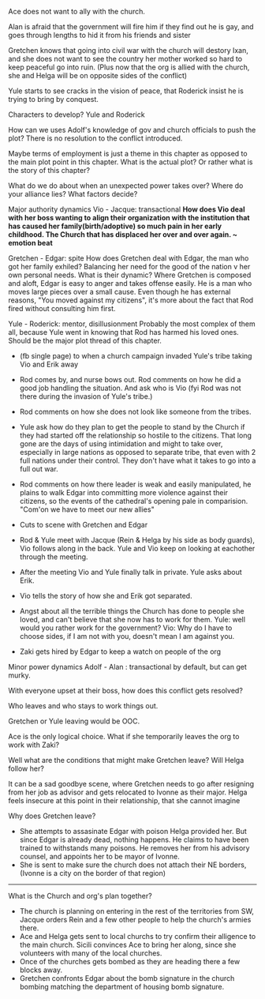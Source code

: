 Ace does not want to ally with the church. 

Alan is afraid that the government will fire him if they find out he is gay, and goes through lengths to hid it from his friends and sister

Gretchen knows that going into civil war with the church will destory Ixan, and she does not want to see the country her mother worked so hard to keep peaceful go into ruin. (Plus now that the org is allied with the church, she and Helga will be on opposite sides of the conflict)

Yule starts to see cracks in the vision of peace, that Roderick insist he is trying to bring by conquest.



Characters to develop? Yule and Roderick

How can we uses Adolf's knowledge of gov and church officials to push the plot?
There is no resolution to the conflict introduced.

Maybe terms of employment is just a theme in this chapter as opposed to the main plot point in this chapter. What is the actual plot? Or rather what is the story of this chapter?

What do we do about when an unexpected power takes over?
Where do your alliance lies? What factors decide?

Major authority dynamics
Vio - Jacque: transactional
**How does Vio deal with her boss wanting to align their organization with the institution that has caused her family(birth/adoptive) so much pain in her early childhood. The Church that has displaced her over and over again. ~ emotion beat**

Gretchen - Edgar: spite
How does Gretchen deal with Edgar, the man who got her family exhiled? Balancing her need for the good of the nation v her own personal needs. What is their dynamic? Where Gretchen is composed and aloft, Edgar is easy to anger and takes offense easily. He is a man who moves large pieces over a small cause. Even though he has external reasons, "You moved against my citizens", it's more about the fact that Rod fired without consulting him first.

Yule - Roderick: mentor, disillusionment
Probably the most complex of them all, because Yule went in knowing that Rod has harmed his loved ones. Should be the major plot thread of this chapter.



- (fb single page) to when a church campaign invaded Yule's tribe taking Vio and Erik away
- Rod comes by, and nurse bows out. Rod comments on how he did a good job handling the situation. And ask who is Vio (fyi Rod was not there during the invasion of Yule's tribe.)
- Rod comments on how she does not look like someone from the tribes.
- Yule ask how do they plan to get the people to stand by the Church if they had started off the relationship so hostile to the citizens. That long gone are the days of using intimidation and might to take over, especially in large nations as opposed to separate tribe, that even with 2 full nations under their control. They don't have what it takes to go into a full out war.
- Rod comments on how there leader is weak and easily manipulated, he plains to walk Edgar into committing more violence against their citizens, so the events of the cathedral's opening pale in comparision. "Com'on we have to meet our new allies"

- Cuts to scene with Gretchen and Edgar

- Rod & Yule meet with Jacque (Rein & Helga by his side as body guards), Vio follows along in the back. Yule and Vio keep on looking at eachother through the meeting.

- After the meeting Vio and Yule finally talk in private. Yule asks about Erik.
- Vio tells the story of how she and Erik got separated.
- Angst about all the terrible things the Church has done to people she loved, and can't believe that she now has to work for them.
  Yule: well would you rather work for the government?
  Vio: Why do I have to choose sides, if I am not with you, doesn't mean I am against you.

- Zaki gets hired by Edgar to keep a watch on people of the org

Minor power dynamics
Adolf - Alan : transactional by default, but can get murky.



With everyone upset at their boss, how does this conflict gets resolved?

Who leaves and who stays to work things out.

Gretchen or Yule leaving would be OOC. 

Ace is the only logical choice. What if she temporarily leaves the org to work with Zaki?



Well what are the conditions that might make Gretchen leave? Will Helga follow her?

It can be a sad goodbye scene, where Gretchen needs to go after resigning from her job as advisor and gets relocated to Ivonne as their major. Helga feels insecure at this point in their relationship, that she cannot imagine 



Why does Gretchen leave?

- She attempts to assasinate Edgar with poison Helga provided her. But since Edgar is already dead, nothing happens. He claims to have been trained to withstands many poisons. He removes her from his advisory counsel, and appoints her to be mayor of Ivonne.
- She is sent to make sure the church does not attach their NE borders, (Ivonne is a city on the border of that region)



---

What is the Church and org's plan together?

- The church is planning on entering in the rest of the territories from SW, Jacque orders Rein and a few other people to help the church's armies there.
- Ace and Helga gets sent to local churchs to try confirm their alligence to the main church. Sicili convinces Ace to bring her along, since she volunteers with many of the local churches. 
- Once of the churches gets bombed as they are heading there a few blocks away.
- Gretchen confronts Edgar about the bomb signature in the church bombing matching the department of housing bomb signature. 